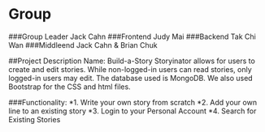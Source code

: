 Group
=====
###Group Leader
Jack Cahn
###Frontend
Judy Mai
###Backend
Tak Chi Wan
###Middleend 
Jack Cahn & Brian Chuk

##Project Description
Name: Build-a-Story
Storyinator allows for users to create and edit stories. While non-logged-in users can read stories, only logged-in users may edit. 
The database used is MongoDB. We also used Bootstrap for the CSS and html files. 

###Functionality: 
*1.	Write your own story from scratch
*2.	Add your own line to an existing story
*3.	Login to your Personal Account 
*4.	Search for Existing Stories 


